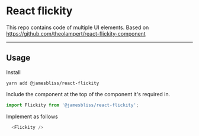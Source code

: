 # React flickity

This repo contains code of multiple UI elements. Based on https://github.com/theolampert/react-flickity-component

---

## Usage

Install

```
yarn add @jamesbliss/react-flickity
```

Include the component at the top of the component it's required in.

```javascript
import Flickity from '@jamesbliss/react-flickity';
```

Implement as follows

```javascript
  <Flickity />
```